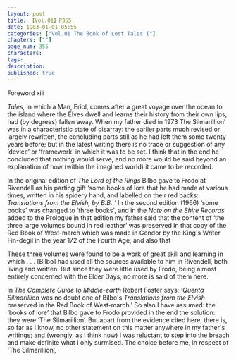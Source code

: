 ```yaml
---
layout: post
title: 【Vol.01】P355.
date: 1983-01-01 05:55
categories: ["Vol.01 The Book of Lost Tales I"]
chapters: [""]
page_num: 355
characters: 
tags: 
description: 
published: true
---
```


<p style="text-indent: 0;">
Foreword xiii
</p>

<I>Tales, </I>in which a Man, Eriol, comes after a great voyage over the ocean to the island where the Elves dwell and learns their history from their own lips, had (by degrees) fallen away. When my father died in 1973 The Silmarillion’ was in a characteristic state of disarray: the earlier parts much revised or largely rewritten, the concluding parts still as he had left them some twenty years before; but in the latest writing there is no trace or suggestion of any ‘device’ or ‘framework’ in which it was to be set. I think that in the end he concluded that nothing would serve, and no more would be said beyond an explanation of how (within the imagined world) it came to be recorded.

In the original edition of <I>The Lord of the Rings </I>Bilbo gave to Frodo at Rivendell as his parting gift ‘some books of lore that he had made at various times, written in his spidery hand, and labelled on their red backs: <I>Translations from the Elvish, by B.B. ’ </I>In the second edition (1966) ‘some books' was changed to ‘three books', and in the <I>Note on the Shire Records </I>added to the Prologue in that edition my father said that the content of ‘the three large volumes bound in red leather’ was preserved in that copy of the Red Book of West-march which was made in Gondor by the King's Writer Fin-degil in the year 172 of the Fourth Age; and also that

These three volumes were found to be a work of great skill and learning in which . . . [Bilbo] had used all the sources available to him in Rivendell, both living and written. But since they were little used by Frodo, being almost entirely concerned with the Elder Days, no more is said of them here.

In <I>The Complete Guide to Middle-earth </I>Robert Foster says: <I>‘Quenta Silmarillion </I>was no doubt one of Bilbo's <I>Translations from the Elvish </I>preserved in the Red Book of West-march.’ So also I have assumed: the ‘books of lore’ that Bilbo gave to Frodo provided in the end the solution: they were ‘The Silmarillion’. But apart from the evidence cited here, there is, so far as I know, no other statement on this matter anywhere in my father's writings; and (wrongly, as I think now) I was reluctant to step into the breach and make definite what I only surmised. The choice before me, in respect of ‘The Silmarillion’,

